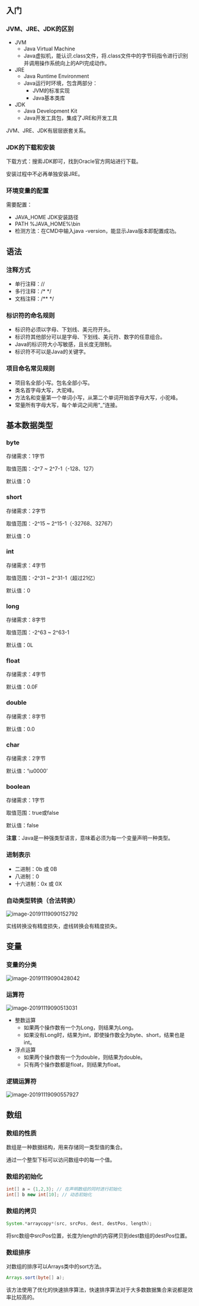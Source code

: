 ## 入门

### JVM、JRE、JDK的区别

* JVM
  * Java Virtual Machine
  * Java虚拟机，能认识.class文件，将.class文件中的字节码指令进行识别并调用操作系统向上的API完成动作。
* JRE
  * Java Runtime Environment
  * Java运行时环境，包含两部分：
    * JVM的标准实现
    * Java基本类库
* JDK
  * Java Development Kit
  * Java开发工具包，集成了JRE和开发工具

 JVM、JRE、JDK有层层嵌套关系。



### JDK的下载和安装

下载方式：搜索JDK即可，找到Oracle官方网站进行下载。

安装过程中不必再单独安装JRE。



### 环境变量的配置

需要配置：       

* JAVA_HOME     JDK安装路径
* PATH          %JAVA_HOME%\bin
* 检测方法：在CMD中输入java -version，能显示Java版本即配置成功。



## 语法

### 注释方式

* 单行注释：//
* 多行注释：/*   */
* 文档注释：/**  */



### 标识符的命名规则

* 标识符必须以字母、下划线、美元符开头。
* 标识符其他部分可以是字母、下划线、美元符、数字的任意组合。
* Java的标识符大小写敏感，且长度无限制。
* 标识符不可以是Java的关键字。



### 项目命名常见规则

* 项目名全部小写。包名全部小写。
* 类名首字母大写，大驼峰。
* 方法名和变量第一个单词小写，从第二个单词开始首字母大写，小驼峰。
* 常量所有字母大写，每个单词之间用“_”连接。



## 基本数据类型

### byte

存储需求：1字节

取值范围：-2^7 ~ 2^7-1（-128、127）

默认值：0

### short

存储需求：2字节

取值范围：-2^15 ~ 2^15-1（-32768、32767）

默认值：0

### int

存储需求：4字节

取值范围：-2^31 ~ 2^31-1（超过21亿）

默认值：0

### long

存储需求：8字节

取值范围：-2^63 ~ 2^63-1

默认值：0L

### float

存储需求：4字节

默认值：0.0F

### double

存储需求：8字节

默认值：0.0

### char

存储需求：2字节

默认值：‘\u0000’

### boolean

存储需求：1字节

取值范围：true或false

默认值：false



**注意**：Java是一种强类型语言，意味着必须为每一个变量声明一种类型。



### 进制表示

* 二进制：0b 或 0B
* 八进制：0
* 十六进制：0x 或 0X



### 自动类型转换（合法转换）

![image-20191119090152792](Java_01_%E5%85%A5%E9%97%A8%E5%8F%8A%E8%AF%AD%E6%B3%95.assets/image-20191119090152792.png)

实线转换没有精度损失，虚线转换会有精度损失。



## 变量

### 变量的分类

![image-20191119090428042](Java_01_%E5%85%A5%E9%97%A8%E5%8F%8A%E8%AF%AD%E6%B3%95.assets/image-20191119090428042.png)



### 运算符

![image-20191119090513031](Java_01_%E5%85%A5%E9%97%A8%E5%8F%8A%E8%AF%AD%E6%B3%95.assets/image-20191119090513031.png)

* 整数运算         
  * 如果两个操作数有一个为Long，则结果为Long。         
  * 如果没有Long时，结果为int，即使操作数全为byte、short，结果也是int。     
* 浮点运算         
  * 如果两个操作数有一个为double，则结果为double。         
  * 只有两个操作数都是float，则结果为float。



### 逻辑运算符

![image-20191119090557927](Java_01_%E5%85%A5%E9%97%A8%E5%8F%8A%E8%AF%AD%E6%B3%95.assets/image-20191119090557927.png)



## 数组

### 数组的性质

数组是一种数据结构，用来存储同一类型值的集合。    

通过一个整型下标可以访问数组中的每一个值。



### 数组的初始化

```java
int[] a = {1,2,3}; // 在声明数组的同时进行初始化
int[] b new int[10]; // 动态初始化
```



### 数组的拷贝

```java
System.*arraycopy*(src, srcPos, dest, destPos, length);
```

将src数组中srcPos位置，长度为length的内容拷贝到dest数组的destPos位置。



### 数组排序

对数组的排序可以Arrays类中的sort方法。

```java
Arrays.sort(byte[] a);
```


该方法使用了优化的快速排序算法，快速排序算法对于大多数数据集合来说都是效率比较高的。



